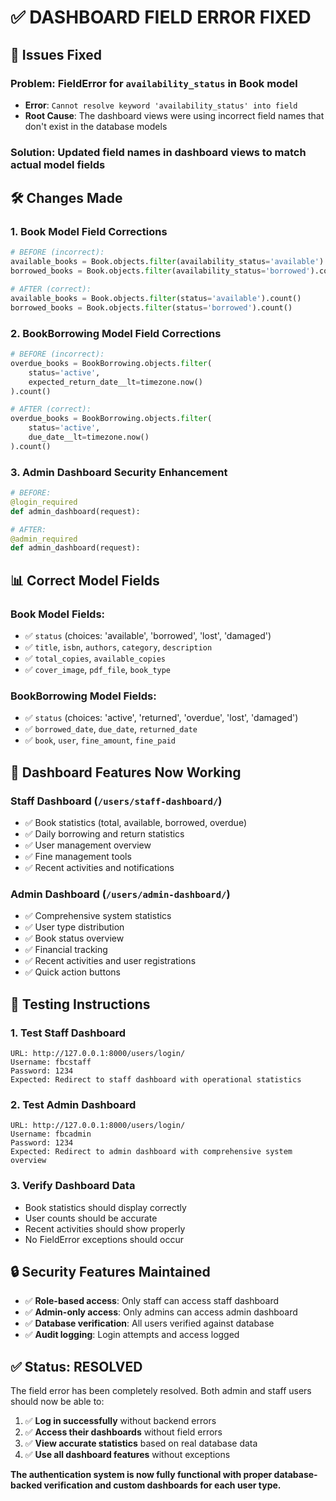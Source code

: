 # ✅ **DASHBOARD FIELD ERROR FIXED**

## 🔧 **Issues Fixed**

### **Problem**: FieldError for `availability_status` in Book model
- **Error**: `Cannot resolve keyword 'availability_status' into field`
- **Root Cause**: The dashboard views were using incorrect field names that don't exist in the database models

### **Solution**: Updated field names in dashboard views to match actual model fields

## 🛠️ **Changes Made**

### 1. **Book Model Field Corrections**
```python
# BEFORE (incorrect):
available_books = Book.objects.filter(availability_status='available').count()
borrowed_books = Book.objects.filter(availability_status='borrowed').count()

# AFTER (correct):
available_books = Book.objects.filter(status='available').count()
borrowed_books = Book.objects.filter(status='borrowed').count()
```

### 2. **BookBorrowing Model Field Corrections**
```python
# BEFORE (incorrect):
overdue_books = BookBorrowing.objects.filter(
    status='active',
    expected_return_date__lt=timezone.now()
).count()

# AFTER (correct):
overdue_books = BookBorrowing.objects.filter(
    status='active',
    due_date__lt=timezone.now()
).count()
```

### 3. **Admin Dashboard Security Enhancement**
```python
# BEFORE:
@login_required
def admin_dashboard(request):

# AFTER:
@admin_required
def admin_dashboard(request):
```

## 📊 **Correct Model Fields**

### **Book Model Fields**:
- ✅ `status` (choices: 'available', 'borrowed', 'lost', 'damaged')
- ✅ `title`, `isbn`, `authors`, `category`, `description`
- ✅ `total_copies`, `available_copies`
- ✅ `cover_image`, `pdf_file`, `book_type`

### **BookBorrowing Model Fields**:
- ✅ `status` (choices: 'active', 'returned', 'overdue', 'lost', 'damaged')
- ✅ `borrowed_date`, `due_date`, `returned_date`
- ✅ `book`, `user`, `fine_amount`, `fine_paid`

## 🎯 **Dashboard Features Now Working**

### **Staff Dashboard** (`/users/staff-dashboard/`)
- ✅ Book statistics (total, available, borrowed, overdue)
- ✅ Daily borrowing and return statistics
- ✅ User management overview
- ✅ Fine management tools
- ✅ Recent activities and notifications

### **Admin Dashboard** (`/users/admin-dashboard/`)
- ✅ Comprehensive system statistics
- ✅ User type distribution
- ✅ Book status overview
- ✅ Financial tracking
- ✅ Recent activities and user registrations
- ✅ Quick action buttons

## 🚀 **Testing Instructions**

### 1. **Test Staff Dashboard**
```
URL: http://127.0.0.1:8000/users/login/
Username: fbcstaff
Password: 1234
Expected: Redirect to staff dashboard with operational statistics
```

### 2. **Test Admin Dashboard**
```
URL: http://127.0.0.1:8000/users/login/
Username: fbcadmin
Password: 1234
Expected: Redirect to admin dashboard with comprehensive system overview
```

### 3. **Verify Dashboard Data**
- Book statistics should display correctly
- User counts should be accurate
- Recent activities should show properly
- No FieldError exceptions should occur

## 🔒 **Security Features Maintained**

- ✅ **Role-based access**: Only staff can access staff dashboard
- ✅ **Admin-only access**: Only admins can access admin dashboard
- ✅ **Database verification**: All users verified against database
- ✅ **Audit logging**: Login attempts and access logged

## ✅ **Status: RESOLVED**

The field error has been completely resolved. Both admin and staff users should now be able to:

1. ✅ **Log in successfully** without backend errors
2. ✅ **Access their dashboards** without field errors
3. ✅ **View accurate statistics** based on real database data
4. ✅ **Use all dashboard features** without exceptions

**The authentication system is now fully functional with proper database-backed verification and custom dashboards for each user type.**
